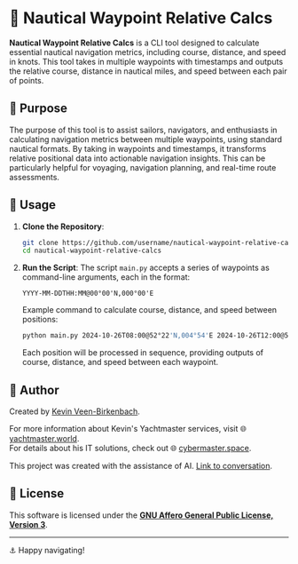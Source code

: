 # 🧭 Nautical Waypoint Relative Calcs

**Nautical Waypoint Relative Calcs** is a CLI tool designed to calculate essential nautical navigation metrics, including course, distance, and speed in knots. This tool takes in multiple waypoints with timestamps and outputs the relative course, distance in nautical miles, and speed between each pair of points.

## 🌊 Purpose

The purpose of this tool is to assist sailors, navigators, and enthusiasts in calculating navigation metrics between multiple waypoints, using standard nautical formats. By taking in waypoints and timestamps, it transforms relative positional data into actionable navigation insights. This can be particularly helpful for voyaging, navigation planning, and real-time route assessments.

## 🚀 Usage

1. **Clone the Repository**:
    ```bash
    git clone https://github.com/username/nautical-waypoint-relative-calcs.git
    cd nautical-waypoint-relative-calcs
    ```

2. **Run the Script**:
    The script `main.py` accepts a series of waypoints as command-line arguments, each in the format:
    
    ```
    YYYY-MM-DDTHH:MM@00°00'N,000°00'E
    ```
    
    Example command to calculate course, distance, and speed between positions:
    
    ```bash
    python main.py 2024-10-26T08:00@52°22'N,004°54'E 2024-10-26T12:00@51°30'N,000°07'W 2024-10-26T16:30@50°05'N,001°30'W
    ```
   
    Each position will be processed in sequence, providing outputs of course, distance, and speed between each waypoint.

## 👤 Author

Created by [Kevin Veen-Birkenbach](https://github.com/KevinVeen-Birkenbach). 

For more information about Kevin's Yachtmaster services, visit 🌐 [yachtmaster.world](https://yachtmaster.world/).  
For details about his IT solutions, check out 🌐 [cybermaster.space](https://cybermaster.space/).

This project was created with the assistance of AI. [Link to conversation](https://chat.openai.com/).

## 📜 License

This software is licensed under the **[GNU Affero General Public License, Version 3](./LICENSE)**. 

---

⚓️ Happy navigating!
